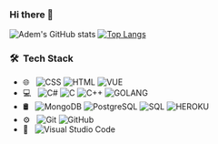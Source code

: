 ### Hi there 👋
![Adem's GitHub stats](https://github-readme-stats.vercel.app/api?username=adem522&theme=vue&show_icons=true)
[![Top Langs](https://github-readme-stats.vercel.app/api/top-langs/?username=adem522&layout=compact)](https://github.com/anuraghazra/github-readme-stats)

### 🛠 &nbsp;Tech Stack

- 🌐 &nbsp;
  ![CSS](https://img.shields.io/badge/-CSS-333333?style=flat&logo=CSS3&logoColor=1572B6)
  ![HTML](https://img.shields.io/badge/-HTML-333333?style=flat&logo=HTML5)
  ![VUE](https://img.shields.io/badge/Vue.js-333333?style=flat&logo=vue.js&logoColor=4FC08D)
- 💻 &nbsp;
  ![C#](https://img.shields.io/badge/C%23-333333?style=flat&logo=c-sharp&logoColor=white)
  ![C](https://img.shields.io/badge/C-333333?style=flat&logo=c&logoColor=white)
  ![C++](https://img.shields.io/badge/C%2B%2B-333333?style=flat&logo=c%2B%2B&logoColor=white)
  ![GOLANG](https://img.shields.io/badge/Go-333333?style=flat&logo=go&logoColor=white)
- 🛢 &nbsp;
  ![MongoDB](https://img.shields.io/badge/-MongoDB-333333?style=flat&logo=mongodb)
  ![PostgreSQL](https://img.shields.io/badge/PostgreSQL-333333?style=flat&logo=postgresql&logoColor=white)
  ![SQL](https://img.shields.io/badge/-SQL-333333?style=flat&logo=MySQL)
  ![HEROKU](https://img.shields.io/badge/Heroku-333333?style=flat&logo=heroku&logoColor=white)
- ⚙️ &nbsp;
  ![Git](https://img.shields.io/badge/-Git-333333?style=flat&logo=git)
  ![GitHub](https://img.shields.io/badge/-GitHub-333333?style=flat&logo=github)
- 🔧 &nbsp;
  ![Visual Studio Code](https://img.shields.io/badge/-Visual%20Studio%20Code-333333?style=flat&logo=visual-studio-code&logoColor=007ACC)


<!--
**adem522/adem522** is a ✨ _special_ ✨ repository because its `README.md` (this file) appears on your GitHub profile.

Here are some ideas to get you started:

- 🔭 I’m currently working on ...
- 🌱 I’m currently learning ...
- 👯 I’m looking to collaborate on ...
- 🤔 I’m looking for help with ...
- 💬 Ask me about ...
- 📫 How to reach me: ...
- 😄 Pronouns: ...
- ⚡ Fun fact: ...
-->
